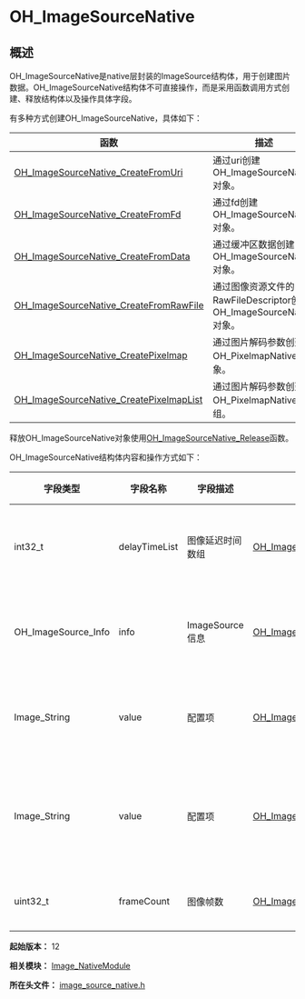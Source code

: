 # OH_ImageSourceNative
<!--Kit: Image Kit-->
<!--Subsystem: Multimedia-->
<!--Owner: @aulight02-->
<!--Designer: @liyang_bryan-->
<!--Tester: @xchaosioda-->
<!--Adviser: @w_Machine_cc-->

## 概述

OH_ImageSourceNative是native层封装的ImageSource结构体，用于创建图片数据。OH_ImageSourceNative结构体不可直接操作，而是采用函数调用方式创建、释放结构体以及操作具体字段。

有多种方式创建OH_ImageSourceNative，具体如下：

| 函数 | 描述 |
| -------- | -------- |
| [OH_ImageSourceNative_CreateFromUri](capi-image-source-native-h.md#oh_imagesourcenative_createfromuri) |通过uri创建OH_ImageSourceNative对象。|
| [OH_ImageSourceNative_CreateFromFd](capi-image-source-native-h.md#oh_imagesourcenative_createfromfd) |通过fd创建OH_ImageSourceNative对象。|
| [OH_ImageSourceNative_CreateFromData](capi-image-source-native-h.md#oh_imagesourcenative_createfromdata) |通过缓冲区数据创建OH_ImageSourceNative对象。|
| [OH_ImageSourceNative_CreateFromRawFile](capi-image-source-native-h.md#oh_imagesourcenative_createfromrawfile) |通过图像资源文件的RawFileDescriptor创建OH_ImageSourceNative对象。|
| [OH_ImageSourceNative_CreatePixelmap](capi-image-source-native-h.md#oh_imagesourcenative_createpixelmap) |通过图片解码参数创建OH_PixelmapNative对象。|
| [OH_ImageSourceNative_CreatePixelmapList](capi-image-source-native-h.md#oh_imagesourcenative_createpixelmaplist) |通过图片解码参数创建OH_PixelmapNative数组。|

释放OH_ImageSourceNative对象使用[OH_ImageSourceNative_Release](capi-image-source-native-h.md#oh_imagesourcenative_release)函数。

OH_ImageSourceNative结构体内容和操作方式如下：

| 字段类型| 字段名称 | 字段描述 |操作函数 | 函数描述 |
| -------- | -------- | -------- | -------- | -------- |
| int32_t | delayTimeList | 图像延迟时间数组 | [OH_ImageSourceNative_GetDelayTimeList](capi-image-source-native-h.md#oh_imagesourcenative_getdelaytimelist) |获取图像延迟时间数组。 |
| OH_ImageSource_Info | info | ImageSource信息 | [OH_ImageSourceNative_GetImageInfo](capi-image-source-native-h.md#oh_imagesourcenative_getimageinfo) |获取指定序号的图片信息。|
| Image_String | value | 配置项 | [OH_ImageSourceNative_GetImageProperty](capi-image-source-native-h.md#oh_imagesourcenative_getimageproperty) |获取图片指定属性键的值。|
| Image_String | value | 配置项 | [OH_ImageSourceNative_ModifyImageProperty](capi-image-source-native-h.md#oh_imagesourcenative_modifyimageproperty) |通过指定的键修改图片属性的值。|
| uint32_t | frameCount | 图像帧数 | [OH_ImageSourceNative_GetFrameCount](capi-image-source-native-h.md#oh_imagesourcenative_getframecount) |获取图像帧数。|

**起始版本：** 12

**相关模块：** [Image_NativeModule](capi-image-nativemodule.md)

**所在头文件：** [image_source_native.h](capi-image-source-native-h.md)
